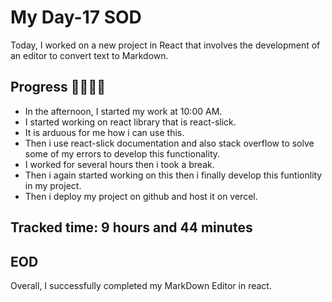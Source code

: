 # My Day-17 SOD

Today, I worked on a new project in React that involves the development of an editor to convert text to Markdown.

## Progress 🧑‍💻🧑‍💻
- In the afternoon, I started my work at 10:00 AM.
- I started working on react library that is react-slick.
- It is arduous for me how i can use this.
- Then i use react-slick documentation and also stack overflow to solve some of my errors to develop this functionality.
- I worked for several hours then i took a break.
- Then i again started working on this  then i finally develop this funtionlity in my project.
- Then i deploy my project on github and host it on vercel.

## Tracked time: 9 hours and 44 minutes

## EOD
Overall, I successfully completed my MarkDown Editor in react.
